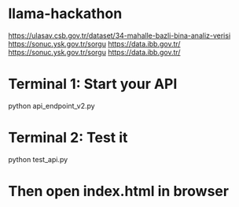 # llama-hackathon
https://ulasav.csb.gov.tr/dataset/34-mahalle-bazli-bina-analiz-verisi
https://sonuc.ysk.gov.tr/sorgu
https://data.ibb.gov.tr/ 
https://sonuc.ysk.gov.tr/sorgu
https://data.ibb.gov.tr/ 

# Terminal 1: Start your API
python api_endpoint_v2.py

# Terminal 2: Test it
python test_api.py

# Then open index.html in browser